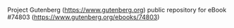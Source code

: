 Project Gutenberg (https://www.gutenberg.org) public repository for
eBook #74803 (https://www.gutenberg.org/ebooks/74803)
